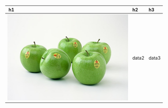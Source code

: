 ﻿﻿ h1    | h2    | h3    
:-------|:-------|:-------
 <img src="ILSVRC2012_val_00000023.JPEG"> | data2 | data3 











